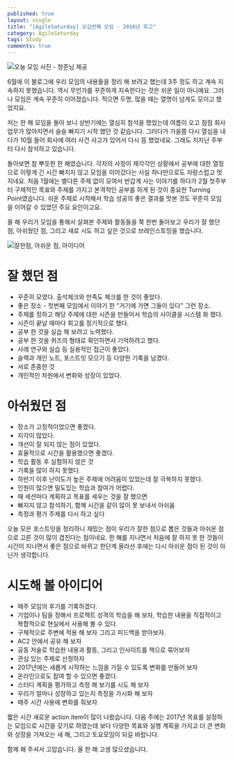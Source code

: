 ```yaml
---
published: true
layout: single
title: "[AgileSaturday] 오십번째 모임 - 2016년 회고"
category: AgileSaturday
tags: Study
comments: true
---
```


![오늘 모임 사진 - 창준님 제공](https://agilesat.files.wordpress.com/2016/12/2016e18482e185a7e186ab-e18492e185ace18480e185a9.jpg)

6월에 이 블로그에 우리 모임의 내용들을 정리 해 보려고 했는데 3주 정도 하고 계속 지속하지 못했습니다. 역시 무언가를 꾸준하게 지속한다는 것은 쉬운 일이 아니예요. 그러나 모임은 계속 꾸준히 이어졌습니다. 적으면 두명, 많을 때는 열명이 넘게도 모이고 했었지요.

저는 한 해 모임을 돌아 보니 상반기에는 열심히 참석을 했었는데 여름이 오고 점점 회사 업무가 많아지면서 슬슬 빠지기 시작 했던 것 같습니다. 그러다가 가을쯤 다시 열심을 내다가 10월 들어 회사에 여러 사건 사고가 있어서 다시 뜸 했었네요. 그래도 지지난 주부터 다시 참석하고 있습니다.

돌아보면 참 뿌듯한 한 해였습니다. 각자의 사정이 제각각인 상황에서 공부에 대한 열정으로 이렇게 긴 시간 빠지지 않고 모임을 이어갔다는 사실 하나만으로도 자랑스럽고 멋지네요. 처음 1월에는 별다른 주제 없이 모여서 반갑게 사는 이야기를 하다가 2월 첫주부터 구체적인 목표와 주제를 가지고 본격적인 공부를 하게 된 것이 중요한 Turning Point였습니다. 쉬운 주제로 시작해서 학습 성공의 좋은 결과를 맛본 것도 꾸준히 모임을 이어갈 수 있었던 주요 요인이고요.


올 해 우리가 모임을 통해서 살펴본 주제와 활동들을 쭉 한번 돌아보고 우리가 잘 했던 점, 아쉬웠던 점, 그리고 새로 시도 하고 싶은 것으로 브레인스토밍을 했습니다.

![잘한점, 아쉬운 점, 아이디어](https://agilesat.files.wordpress.com/2016/12/e18486e185a1e1848ce185b5e18486e185a1e186a8e18492e185ace18480e185a9.png)

# 잘 했던 점

* 꾸준히 모였다. 출석체크와 만족도 체크를 한 것이 좋았다.
* 좋은 장소 - 첫번째 모임에서 이야기 한 "거기에 가면 그들이 있다" 그런 장소.
* 주제를 정하고 해당 주제에 대한 시즌을 만들어서 학습의 사이클을 시스템 화 했다.
* 시즌이 끝날 때마다 회고를 정기적으로 했다.
* 공부 한 것을 실습 해 보려고 노력했다.
* 공부 한 것을 퀴즈의 형태로 확인하면서 기억하려고 했다.
* 사례 연구와 실습 등 실용적인 접근이 좋았다.
* 슬랙과 개인 노트, 포스트잇 모으기 등 다양한 기록을 남겼다.
* 서로 존중한 것
* 개인적인 차원에서 변화와 성장이 있었다.

# 아쉬웠던 점

* 장소가 고정적이었으면 좋겠다.
* 지각이 많았다.
* 개선이 잘 되지 않는 점이 있었다.
* 효율적으로 시간을 활용했으면 좋겠다.
* 학습 활동 후 실험하지 않은 것
* 기록을 많이 하지 못했다.
* 하반기 이후 난이도가 높은 주제에 어려움이 있었는데 잘 극복하지 못했다.
* 인원이 많으면 밀도있는 학습과 참여가 어렵다.
* 매 세션마다 계획하고 목표를 세우는 것을 잘 했으면
* 빠지지 않고 참석하기, 함께 시간을 같이 많이 못 보내서 아쉬움
* 측정과 평가 주제를 다시 하고 싶다

오늘 모은 포스트잇을 정리하니 재밌는 점이 우리가 잘한 점으로 뽑은 것들과 아쉬운 점으로 고른 것이 많이 겹친다는 점이네요. 한 해를 지나면서 처음에 잘 하지 못 한 것들이 시간이 지나면서 좋은 점으로 바뀌고 한단계 올라선 후에는 다시 아쉬운 점이 된 것이 아닌가 생각합니다.

# 시도해 볼 아이디어

* 매주 모임의 후기를 기록하겠다.
* 기업이나 팀을 정해서 프로젝트 성격의 학습을 해 보자, 학습한 내용을 직접적이고 복합적으로 현실에서 사용해 볼 수 있다.
* 구체적으로 주변에 적용 해 보자 그리고 피드백을 받아보자.
* AC2 안에서 공유 해 보자
* 공동 저술로 학습한 내용과 활동, 그리고 인사이트를 책으로 묶어보자
* 관심 있는 주제로 선정하자
* 2017년에는 새롭게 시작하는 느낌을 가질 수 있도록 변화를 만들어 보자
* 온라인으로도 참여 할 수 있으면 좋겠다.
* 스터디 계획을 평가하고 측정 해 보기를 시도 해 보자
* 우리가 얼마나 성장하고 있는지 측정을 가시화 해 보자
* 매주 시간 사용에 변화를 줘보자

짧은 시간 새로운 action item이 많이 나왔습니다. 다음 주에는 2017년 목표를 설정하는 모임으로 시간을 갖기로 하였는데 보다 다양한 목표와 실행 계획을 가지고 더 큰 변화와 성장을 가져오는 새 해, 그리고 토요모임이 되길 바랍니다.

함께 해 주셔서 고맙습니다. 올 한 해 고생 많으셨습니다.
